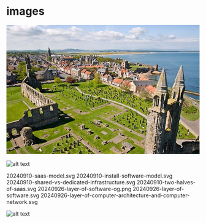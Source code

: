 # images

![](https://raw.githubusercontent.com/jiweiyuan/images/main/20231023-st-andrews.jpeg)

![alt text](image.png)

20240910-saas-model.svg
20240910-install-software-model.svg
20240910-shared-vs-dedicated-infrastructure.svg
20240910-two-halves-of-saas.svg
20240926-layer-of-software-og.png
20240926-layer-of-software.svg
20240926-layer-of-computer-architecture-and-computer-network.svg


![alt text](image.png)